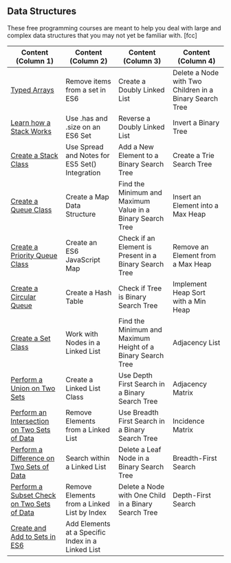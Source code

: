 ## Data Structures
These free programming courses are meant to help you deal with large and complex data structures
that you may not yet be familiar with. [fcc]

| Content (Column 1)                                                                            | Content (Column 2)                                | Content (Column 3)                                          | Content (Column 4)                                      |
| --------------------------------------------------------------------------------------------- | ------------------------------------------------- | ----------------------------------------------------------- | ------------------------------------------------------- |
| [Typed Arrays](typed-arrays.js)                                                               | Remove items from a set in ES6                    | Create a Doubly Linked List                                 | Delete a Node with Two Children in a Binary Search Tree |
| [Learn how a Stack Works](learn-how-stack-works.js)                                           | Use .has and .size on an ES6 Set                  | Reverse a Doubly Linked List                                | Invert a Binary Tree                                    |
| [Create a Stack Class](create-stack-class.js)                                                 | Use Spread and Notes for ES5 Set() Integration    | Add a New Element to a Binary Search Tree                   | Create a Trie Search Tree                               |
| [Create a Queue Class](create-queue-class.js)                                                 | Create a Map Data Structure                       | Find the Minimum and Maximum Value in a Binary Search Tree  | Insert an Element into a Max Heap                       |
| [Create a Priority Queue Class](create-priority-queue-class.js)                               | Create an ES6 JavaScript Map                      | Check if an Element is Present in a Binary Search Tree      | Remove an Element from a Max Heap                       |
| [Create a Circular Queue](#)                                                                  | Create a Hash Table                               | Check if Tree is Binary Search Tree                         | Implement Heap Sort with a Min Heap                     |
| [Create a Set Class](create-a-set-class.js)                                                   | Work with Nodes in a Linked List                  | Find the Minimum and Maximum Height of a Binary Search Tree | Adjacency List                                          |
| [Perform a Union on Two Sets](perform-a-union-on-two-sets.js)                                 | Create a Linked List Class                        | Use Depth First Search in a Binary Search Tree              | Adjacency Matrix                                        |
| [Perform an Intersection on Two Sets of Data](perform-an-intersection-on-two-sets-of-data.js) | Remove Elements from a Linked List                | Use Breadth First Search in a Binary Search Tree            | Incidence Matrix                                        |
| [Perform a Difference on Two Sets of Data](perform-a-difference-on-two-sets-of-data.js)       | Search within a Linked List                       | Delete a Leaf Node in a Binary Search Tree                  | Breadth-First Search                                    |
| [Perform a Subset Check on Two Sets of Data](perform-a-subset-check-on-two-sets-of-data.js)   | Remove Elements from a Linked List by Index       | Delete a Node with One Child in a Binary Search Tree        | Depth-First Search                                      |
| [Create and Add to Sets in ES6](create-and-add-to-sets-in-es6.js)                             | Add Elements at a Specific Index in a Linked List |                                                             |                                                         |